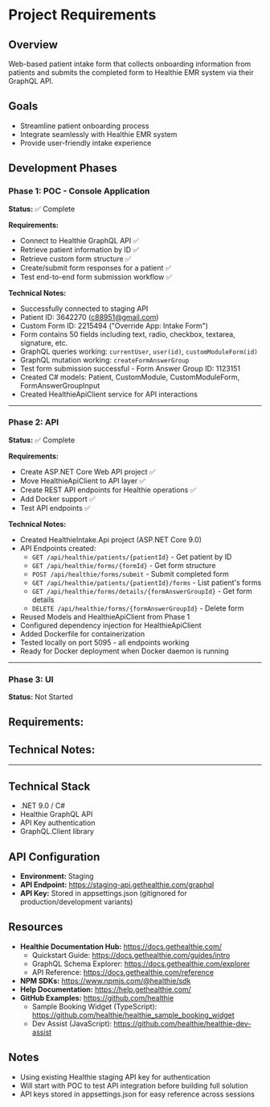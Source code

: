 # Project Requirements

## Overview
Web-based patient intake form that collects onboarding information from patients and submits the completed form to Healthie EMR system via their GraphQL API.

## Goals
- Streamline patient onboarding process
- Integrate seamlessly with Healthie EMR system
- Provide user-friendly intake experience

## Development Phases

### Phase 1: POC - Console Application
**Status:** ✅ Complete

**Requirements:**
- Connect to Healthie GraphQL API ✅
- Retrieve patient information by ID ✅
- Retrieve custom form structure ✅
- Create/submit form responses for a patient ✅
- Test end-to-end form submission workflow ✅

**Technical Notes:**
- Successfully connected to staging API
- Patient ID: 3642270 (c88951@gmail.com)
- Custom Form ID: 2215494 ("Override App: Intake Form")
- Form contains 50 fields including text, radio, checkbox, textarea, signature, etc.
- GraphQL queries working: `currentUser`, `user(id)`, `customModuleForm(id)`
- GraphQL mutation working: `createFormAnswerGroup`
- Test form submission successful - Form Answer Group ID: 1123151
- Created C# models: Patient, CustomModule, CustomModuleForm, FormAnswerGroupInput
- Created HealthieApiClient service for API interactions

---

### Phase 2: API
**Status:** ✅ Complete

**Requirements:**
- Create ASP.NET Core Web API project ✅
- Move HealthieApiClient to API layer ✅
- Create REST API endpoints for Healthie operations ✅
- Add Docker support ✅
- Test API endpoints ✅

**Technical Notes:**
- Created HealthieIntake.Api project (ASP.NET Core 9.0)
- API Endpoints created:
  - `GET /api/healthie/patients/{patientId}` - Get patient by ID
  - `GET /api/healthie/forms/{formId}` - Get form structure
  - `POST /api/healthie/forms/submit` - Submit completed form
  - `GET /api/healthie/patients/{patientId}/forms` - List patient's forms
  - `GET /api/healthie/forms/details/{formAnswerGroupId}` - Get form details
  - `DELETE /api/healthie/forms/{formAnswerGroupId}` - Delete form
- Reused Models and HealthieApiClient from Phase 1
- Configured dependency injection for HealthieApiClient
- Added Dockerfile for containerization
- Tested locally on port 5095 - all endpoints working
- Ready for Docker deployment when Docker daemon is running

---

### Phase 3: UI
**Status:** Not Started

**Requirements:**
-

**Technical Notes:**
-

---

## Technical Stack
- .NET 9.0 / C#
- Healthie GraphQL API
- API Key authentication
- GraphQL.Client library

## API Configuration
- **Environment:** Staging
- **API Endpoint:** https://staging-api.gethealthie.com/graphql
- **API Key:** Stored in appsettings.json (gitignored for production/development variants)

## Resources
- **Healthie Documentation Hub:** https://docs.gethealthie.com/
  - Quickstart Guide: https://docs.gethealthie.com/guides/intro
  - GraphQL Schema Explorer: https://docs.gethealthie.com/explorer
  - API Reference: https://docs.gethealthie.com/reference
- **NPM SDKs:** https://www.npmjs.com/@healthie/sdk
- **Help Documentation:** https://help.gethealthie.com/
- **GitHub Examples:** https://github.com/healthie
  - Sample Booking Widget (TypeScript): https://github.com/healthie/healthie_sample_booking_widget
  - Dev Assist (JavaScript): https://github.com/healthie/healthie-dev-assist

## Notes
- Using existing Healthie staging API key for authentication
- Will start with POC to test API integration before building full solution
- API keys stored in appsettings.json for easy reference across sessions

